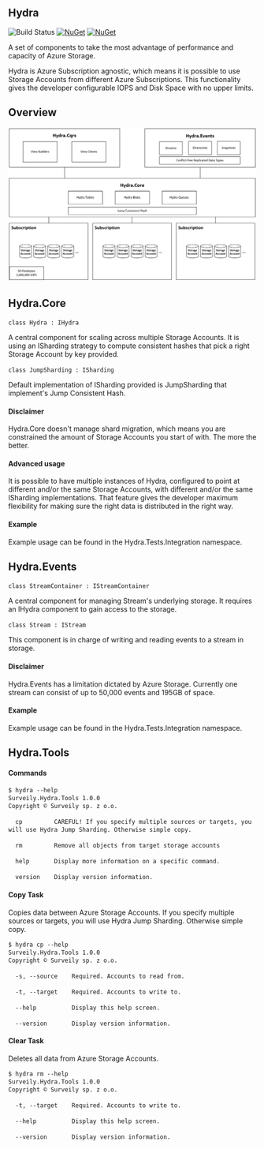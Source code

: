 ## Hydra
 
 ![Build Status](https://dev.azure.com/varunit/Platform/_apis/build/status/Build%20and%20Package%20Hydra) [![NuGet](https://img.shields.io/nuget/v/Surveily.Hydra.Core.svg)](https://www.nuget.org/packages/Surveily.Hydra.Core/)  [![NuGet](https://img.shields.io/nuget/v/Surveily.Hydra.Events.svg)](https://www.nuget.org/packages/Surveily.Hydra.Events/)

A set of components to take the most advantage of performance and capacity of Azure Storage. 

Hydra is Azure Subscription agnostic, which means it is possible to use Storage Accounts from different Azure Subscriptions. This functionality gives the developer configurable IOPS and Disk Space with no upper limits.

## Overview

![Link](https://github.com/Surveily/Hydra/blob/master/doc/architecture.png)

## Hydra.Core

` class Hydra : IHydra `

A central component for scaling across multiple Storage Accounts. It is using an ISharding strategy to compute consistent hashes that pick a right Storage Account by key provided.

` class JumpSharding : ISharding `

Default implementation of ISharding provided is JumpSharding that implement's Jump Consistent Hash.

#### Disclaimer

Hydra.Core doesn't manage shard migration, which means you are constrained the amount of Storage Accounts you start of with. The more the better.

#### Advanced usage

It is possible to have multiple instances of Hydra, configured to point at different and/or the same Storage Accounts, with different and/or the same ISharding implementations. That feature gives the developer maximum flexibility for making sure the right data is distributed in the right way.

#### Example

Example usage can be found in the Hydra.Tests.Integration namespace.

## Hydra.Events

` class StreamContainer : IStreamContainer `

A central component for managing Stream's underlying storage. It requires an IHydra component to gain access to the storage.

` class Stream : IStream `

This component is in charge of writing and reading events to a stream in storage.

#### Disclaimer

Hydra.Events has a limitation dictated by Azure Storage. Currently one stream can consist of up to 50,000 events and 195GB of space.

#### Example

Example usage can be found in the Hydra.Tests.Integration namespace.

## Hydra.Tools

#### Commands

```
$ hydra --help   
Surveily.Hydra.Tools 1.0.0
Copyright © Surveily sp. z o.o.

  cp         CAREFUL! If you specify multiple sources or targets, you will use Hydra Jump Sharding. Otherwise simple copy.

  rm         Remove all objects from target storage accounts

  help       Display more information on a specific command.

  version    Display version information.
```

#### Copy Task

Copies data between Azure Storage Accounts. If you specify multiple sources or targets, you will use Hydra Jump Sharding. Otherwise simple copy.

```
$ hydra cp --help
Surveily.Hydra.Tools 1.0.0
Copyright © Surveily sp. z o.o.

  -s, --source    Required. Accounts to read from.

  -t, --target    Required. Accounts to write to.

  --help          Display this help screen.

  --version       Display version information.
```

#### Clear Task

Deletes all data from Azure Storage Accounts.

```
$ hydra rm --help
Surveily.Hydra.Tools 1.0.0
Copyright © Surveily sp. z o.o.

  -t, --target    Required. Accounts to write to.

  --help          Display this help screen.

  --version       Display version information.
```
